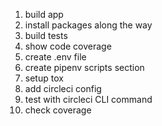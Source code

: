 1) build app
2) install packages along the way
3) build tests
4) show code coverage
5) create .env file
6) create pipenv scripts section
7) setup tox
8) add circleci config
9) test with circleci CLI command
10) check coverage
